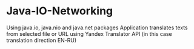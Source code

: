 # Java-IO-Networking
Using java.io, java.nio and java.net packages
Application translates texts from selected file or URL using Yandex Translator API (in this case translation direction EN-RU)
